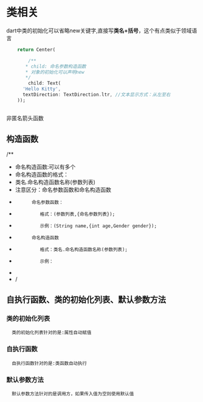 # 类相关

dart中类的初始化可以省略new关键字,直接写**类名+括号**，这个有点类似于领域语言

```dart
    return Center(

        /**
       * child: 命名参数构造函数
       * 对象的初始化可以声明new
       */
        child: Text(
      'Hello Kitty',
      textDirection: TextDirection.ltr, //文本显示方式：从左至右
    ));
```

```dart


```

非匿名箭头函数

## 构造函数
  /**
   * 命名构造函数:可以有多个
   * 命名构造函数的格式：
   *    类名.命名构造函数名称(参数列表)
   * 注意区分：命名参数函数和命名构造函数
   *           命名参数函数：
   *              格式：(参数列表,{命名参数列表});
   *              示例：(String name,{int age,Gender gender});
   *           命名构造函数
   *              格式：类名.命名构造函数名称(参数列表);
   *              示例：
   *        
   * /

## 自执行函数、类的初始化列表、默认参数方法 

### 类的初始化列表
      
      类的初始化列表针对的是:属性自动赋值

### 自执行函数

      自执行函数针对的是:类函数自动执行     

### 默认参数方法

      默认参数方法针对的是调用方，如果传入值为空则使用默认值      
